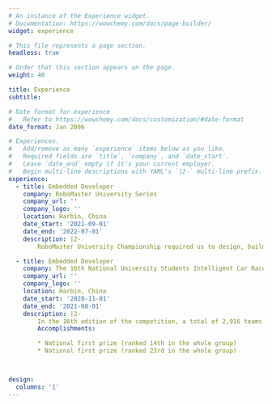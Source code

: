 ```yaml
---
# An instance of the Experience widget.
# Documentation: https://wowchemy.com/docs/page-builder/
widget: experience

# This file represents a page section.
headless: true

# Order that this section appears on the page.
weight: 40

title: Experience
subtitle:

# Date format for experience
#   Refer to https://wowchemy.com/docs/customization/#date-format
date_format: Jan 2006

# Experiences.
#   Add/remove as many `experience` items below as you like.
#   Required fields are `title`, `company`, and `date_start`.
#   Leave `date_end` empty if it's your current employer.
#   Begin multi-line descriptions with YAML's `|2-` multi-line prefix.
experience:
  - title: Embedded Developer
    company: RoboMaster University Series
    company_url: ''
    company_logo: ''
    location: Harbin, China
    date_start: '2021-09-01'
    date_end: '2022-07-01'
    description: |2-
        RoboMaster University Championship required us to design, build and control 7 different robots. More than 400 universities around the world participated and 8000 young engineers competed on the stage.

  - title: Embedded Developer
    company: The 16th National University Students Intelligent Car Race
    company_url: ''
    company_logo: ''
    location: Harbin, China
    date_start: '2020-11-01'
    date_end: '2021-08-01'
    description: |2-
        In the 16th edition of the competition, a total of 2,916 teams from 482 universities across China participated.
        Accomplish­ments: 

        * National first prize (ranked 14th in the whole group)
        * National first prize (ranked 23rd in the whole group)



design:
  columns: '1'
---
```

